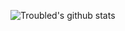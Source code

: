 ![Troubled's github stats](https://github-readme-stats.vercel.app/api?username=nuttionsato&show_icons=true&theme=dark)
